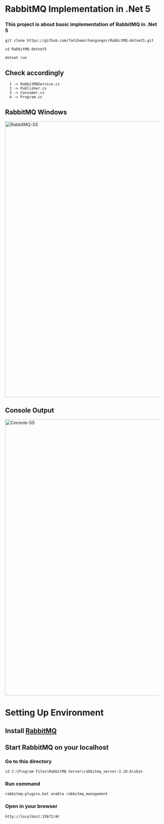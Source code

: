 # RabbitMQ Implementation in .Net 5  
### This project is about basic implementation of RabbitMQ in .Net 5
```
git clone https://github.com/fatihemirhangungor/RabbitMQ-dotnet5.git
```
```
cd RabbitMQ-dotnet5
```
```
dotnet run
```

## Check accordingly  
```
  1 -> RabbitMQService.cs  
  2 -> Publisher.cs  
  3 -> Consumer.cs  
  4 -> Program.cs 
```  

## RabbitMQ Windows

<img src="https://github.com/fatihemirhangungor/RabbitMQ-dotnet5/blob/master/public/img/RabbitMQ-SS.png" alt="RabbitMQ-SS" width="900" />  

## Console Output  

<img src="https://github.com/fatihemirhangungor/RabbitMQ-dotnet5/blob/master/public/img/Console-SS.png" alt="Console-SS" width="900" />  

# Setting Up Environment
## Install [RabbitMQ](https://www.rabbitmq.com/download.html)
## Start RabbitMQ on your localhost
### Go to this directory
```
cd C:\Program Files\RabbitMQ Server\rabbitmq_server-3.10.6\sbin
```
### Run command
```
rabbitmq-plugins.bat enable rabbitmq_management
```
### Open in your browser
```
http://localhost:15672/#/
```
